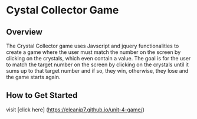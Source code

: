 # Cystal Collector Game

## Overview
The Crystal Collector game uses Javscript and jquery functionalities to create a game where the user must match the number on the screen by clicking on the crystals, which even contain a value. The goal is for the user to match the target number on the screen by clicking on the crystals until it sums up to that target number and if so, they win, otherwise, they lose and the game starts again. 

## How to Get Started
visit [click here] (https://eleanip7.github.io/unit-4-game/)
